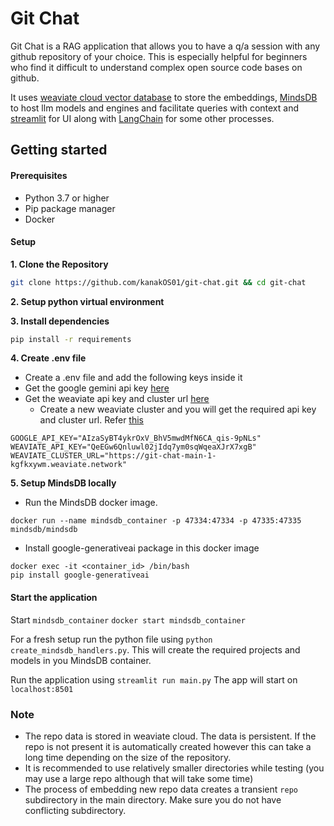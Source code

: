 # Git Chat
Git Chat is a RAG application that allows you to have a q/a session with any github repository of your choice. This is especially helpful for beginners who find it difficult to understand complex open source code bases on github. 

It uses [weaviate cloud vector database](https://weaviate.io/) to store the embeddings, [MindsDB](https://www.mindsdb.com/) to host llm models and engines and facilitate queries with context and [streamlit](https://streamlit.io/) for UI along with [LangChain](https://www.langchain.com/) for some other processes.

## Getting started
#### Prerequisites
 - Python 3.7 or higher
 - Pip package manager
 - Docker

#### Setup

**1. Clone the Repository**
```bash
git clone https://github.com/kanakOS01/git-chat.git && cd git-chat
```

**2. Setup python virtual environment**

**3. Install dependencies**
```bash
pip install -r requirements
```

**4. Create .env file**
 - Create a .env file and add the following keys inside it
 - Get the google gemini api key [here](https://ai.google.dev/gemini-api/docs/api-key)
 - Get the weaviate api key and cluster url [here](https://console.weaviate.cloud/dashboard)
   - Create a new weaviate cluster and you will get the required api key and cluster url. Refer [this](https://weaviate.io/developers/weaviate/connections/connect-cloud) 
```
GOOGLE_API_KEY="AIzaSyBT4ykrOxV_BhV5mwdMfN6CA_qis-9pNLs"
WEAVIATE_API_KEY="QeEGw6Qnluwl02jIdq7ym0sqWqeaXJrX7xgB"
WEAVIATE_CLUSTER_URL="https://git-chat-main-1-kgfkxywm.weaviate.network"
```

**5. Setup MindsDB locally**
 - Run the MindsDB docker image.
```
docker run --name mindsdb_container -p 47334:47334 -p 47335:47335 mindsdb/mindsdb
```
 - Install google-generativeai package in this docker image
```
docker exec -it <container_id> /bin/bash
pip install google-generativeai
```

#### Start the application
Start `mindsdb_container`
```docker start mindsdb_container```

For a fresh setup run the python file using `python create_mindsdb_handlers.py`. This will create the required projects and models in you MindsDB container.

Run the application using
```streamlit run main.py```
The app will start on `localhost:8501`

### Note
- The repo data is stored in weaviate cloud. The data is persistent. If the repo is not present it is automatically created however this can take a long time depending on the size of the repository.
- It is recommended to use relatively smaller directories while testing (you may use a large repo although that will take some time)
- The process of embedding new repo data creates a transient `repo` subdirectory in the main directory. Make sure you do not have conflicting subdirectory.

